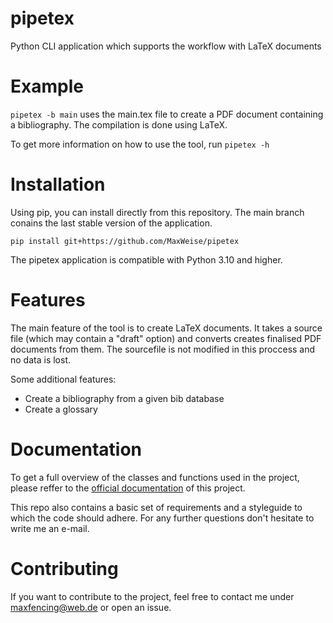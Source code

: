 # pipetex
Python CLI application which supports the workflow with LaTeX documents

# Example
`pipetex -b main` uses the main.tex file to create a PDF document containing a bibliography. The compilation is done using LaTeX.

To get more information on how to use the tool, run `pipetex -h`

# Installation
Using pip, you can install directly from this repository. The main branch conains the last stable version of the application. 

```shell
pip install git+https://github.com/MaxWeise/pipetex
```

The pipetex application is compatible with Python 3.10 and higher.

# Features
The main feature of the tool is to create LaTeX documents. It takes a source file (which may contain a "draft" option) and converts creates finalised PDF documents from them. The sourcefile is not modified in this proccess and no data is lost.

Some additional features:
* Create a bibliography from a given bib database
* Create a glossary

# Documentation
To get a full overview of the classes and functions used in the project, please reffer to the [official documentation](https://maxweise.github.io/pipetex/operations.html) of this project.

This repo also contains a basic set of requirements and a styleguide to which the code should adhere. For any further questions don't hesitate to write me an e-mail.

# Contributing
If you want to contribute to the project, feel free to contact me under maxfencing@web.de or open an issue.
